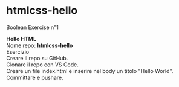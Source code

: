 # htmlcss-hello
Boolean Exercise n°1

<strong> Hello HTML </strong> <br>
Nome repo: <strong>htmlcss-hello</strong><br>
Esercizio<br>
Creare il repo su GitHub.<br>
Clonare il repo con VS Code.<br>
Creare un file index.html e inserire nel body un titolo "Hello World".<br>
Committare e pushare.<br>